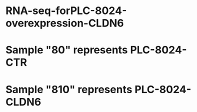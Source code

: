 # RNA-seq-forPLC-8024-overexpression-CLDN6
# Sample "80" represents PLC-8024-CTR
# Sample "810" represents PLC-8024-CLDN6
